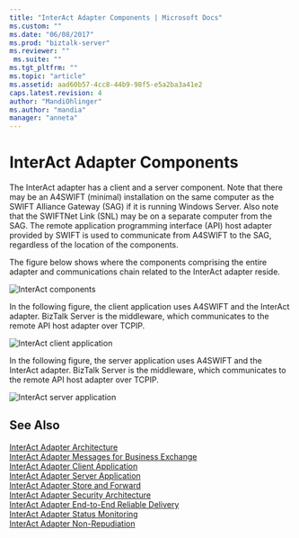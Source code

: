 ```yaml
---
title: "InterAct Adapter Components | Microsoft Docs"
ms.custom: ""
ms.date: "06/08/2017"
ms.prod: "biztalk-server"
ms.reviewer: ""
 ms.suite: ""
ms.tgt_pltfrm: ""
ms.topic: "article"
ms.assetid: aad60b57-4cc8-44b9-98f5-e5a2ba3a41e2
caps.latest.revision: 4
author: "MandiOhlinger"
ms.author: "mandia"
manager: "anneta"
---
```

# InterAct Adapter Components
The InterAct adapter has a client and a server component. Note that there may be an A4SWIFT (minimal) installation on the same computer as the SWIFT Alliance Gateway (SAG) if it is running Windows Server. Also note that the SWIFTNet Link (SNL) may be on a separate computer from the SAG. The remote application programming interface (API) host adapter provided by SWIFT is used to communicate from A4SWIFT to the SAG, regardless of the location of the components.  
  
 The figure below shows where the components comprising the entire adapter and communications chain related to the InterAct adapter reside.  
  
 ![InterAct components](../../adapters-and-accelerators/fileact-interact/media/cf257c5a-3668-4aff-bce9-7acc6eb672bd.gif "cf257c5a-3668-4aff-bce9-7acc6eb672bd")  
  
 In the following figure, the client application uses A4SWIFT and the InterAct adapter. BizTalk Server is the middleware, which communicates to the remote API host adapter over TCPIP.  
  
 ![InterAct client application](../../adapters-and-accelerators/fileact-interact/media/7aeada39-6264-498b-92e8-303eb0cf369b.gif "7aeada39-6264-498b-92e8-303eb0cf369b")  
  
 In the following figure, the server application uses A4SWIFT and the InterAct adapter. BizTalk Server is the middleware, which communicates to the remote API host adapter over TCPIP.  
  
 ![InterAct server application](../../adapters-and-accelerators/fileact-interact/media/51cbae6a-41e9-4a50-9574-5e86bc04ddba.gif "51cbae6a-41e9-4a50-9574-5e86bc04ddba")  
  
## See Also  
 [InterAct Adapter Architecture](../../adapters-and-accelerators/fileact-interact/interact-adapter-architecture.md)   
 [InterAct Adapter Messages for Business Exchange](../../adapters-and-accelerators/fileact-interact/interact-adapter-messages-for-business-exchange.md)   
 [InterAct Adapter Client Application](../../adapters-and-accelerators/fileact-interact/interact-adapter-client-application.md)   
 [InterAct Adapter Server Application](../../adapters-and-accelerators/fileact-interact/interact-adapter-server-application.md)   
 [InterAct Adapter Store and Forward](../../adapters-and-accelerators/fileact-interact/interact-adapter-store-and-forward.md)   
 [InterAct Adapter Security Architecture](../../adapters-and-accelerators/fileact-interact/interact-adapter-security-architecture.md)   
 [InterAct Adapter End-to-End Reliable Delivery](../../adapters-and-accelerators/fileact-interact/interact-adapter-end-to-end-reliable-delivery.md)   
 [InterAct Adapter Status Monitoring](../../adapters-and-accelerators/fileact-interact/interact-adapter-status-monitoring.md)   
 [InterAct Adapter Non-Repudiation](../../adapters-and-accelerators/fileact-interact/interact-adapter-non-repudiation.md)